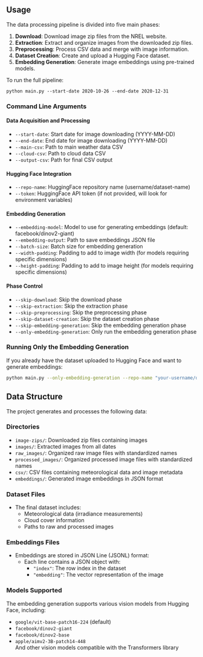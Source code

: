 ## Usage

The data processing pipeline is divided into five main phases:

1. **Download**: Download image zip files from the NREL website.
2. **Extraction**: Extract and organize images from the downloaded zip files.
3. **Preprocessing**: Process CSV data and merge with image information.
4. **Dataset Creation**: Create and upload a Hugging Face dataset.
5. **Embedding Generation**: Generate image embeddings using pre-trained models.

To run the full pipeline:

```
python main.py --start-date 2020-10-26 --end-date 2020-12-31
```

### Command Line Arguments

#### Data Acquisition and Processing
- `--start-date`: Start date for image downloading (YYYY-MM-DD)
- `--end-date`: End date for image downloading (YYYY-MM-DD)
- `--main-csv`: Path to main weather data CSV
- `--cloud-csv`: Path to cloud data CSV
- `--output-csv`: Path for final CSV output

#### Hugging Face Integration
- `--repo-name`: HuggingFace repository name (username/dataset-name)
- `--token`: HuggingFace API token (if not provided, will look for environment variables)

#### Embedding Generation
- `--embedding-model`: Model to use for generating embeddings (default: facebook/dinov2-giant)
- `--embedding-output`: Path to save embeddings JSON file
- `--batch-size`: Batch size for embedding generation
- `--width-padding`: Padding to add to image width (for models requiring specific dimensions)
- `--height-padding`: Padding to add to image height (for models requiring specific dimensions)

#### Phase Control
- `--skip-download`: Skip the download phase
- `--skip-extraction`: Skip the extraction phase
- `--skip-preprocessing`: Skip the preprocessing phase
- `--skip-dataset-creation`: Skip the dataset creation phase
- `--skip-embedding-generation`: Skip the embedding generation phase
- `--only-embedding-generation`: Only run the embedding generation phase

### Running Only the Embedding Generation

If you already have the dataset uploaded to Hugging Face and want to generate embeddings:

```bash
python main.py --only-embedding-generation --repo-name "your-username/dataset-name" --embedding-model "google/vit-base-patch16-224"
```

## Data Structure

The project generates and processes the following data:

### Directories
- `image-zips/`: Downloaded zip files containing images
- `images/`: Extracted images from all dates
- `raw_images/`: Organized raw image files with standardized names
- `processed_images/`: Organized processed image files with standardized names
- `csv/`: CSV files containing meteorological data and image metadata
- `embeddings/`: Generated image embeddings in JSON format

### Dataset Files
- The final dataset includes:
  - Meteorological data (irradiance measurements)
  - Cloud cover information
  - Paths to raw and processed images

### Embeddings Files
- Embeddings are stored in JSON Line (JSONL) format:
  - Each line contains a JSON object with:
    - `"index"`: The row index in the dataset
    - `"embedding"`: The vector representation of the image

### Models Supported
The embedding generation supports various vision models from Hugging Face, including:
- `google/vit-base-patch16-224` (default)
- `facebook/dinov2-giant` 
- `facebook/dinov2-base`
- `apple/aimv2-3B-patch14-448`  
And other vision models compatible with the Transformers library